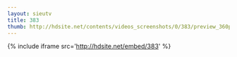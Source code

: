 ```yaml
---
layout: sieutv
title: 383
thumb: http://hdsite.net/contents/videos_screenshots/0/383/preview_360p.mp4.jpg
---
```

{% include iframe src='http://hdsite.net/embed/383' %}
 

